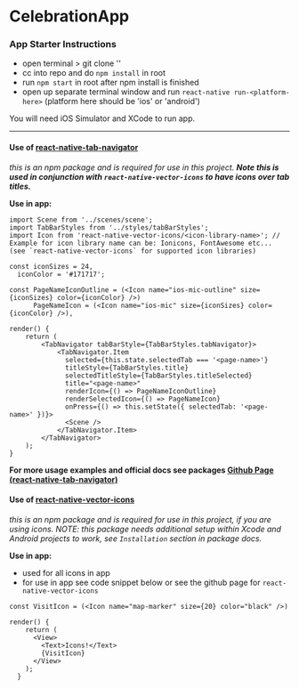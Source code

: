 # CelebrationApp

### App Starter Instructions
- open terminal > git clone '<repo-ssh-link>'
- cc into repo and do `npm install` in root
- run `npm start` in root after npm install is finished
- open up separate terminal window and run `react-native run-<platform-here>` (platform here should be 'ios' or 'android')

You will need iOS Simulator and XCode to run app.

---

#### Use of <a href="https://github.com/exponentjs/react-native-tab-navigator">react-native-tab-navigator</a>
*this is an npm package and is required for use in this project. <b>Note this is used in conjunction with `react-native-vector-icons` to have icons over tab titles.</b>*

**Use in app:**
```
import Scene from '../scenes/scene';
import TabBarStyles from '../styles/tabBarStyles';
import Icon from 'react-native-vector-icons/<icon-library-name>'; // Example for icon library name can be: Ionicons, FontAwesome etc... (see `react-native-vector-icons` for supported icon libraries)

const iconSizes = 24,
  iconColor = '#171717';

const PageNameIconOutline = (<Icon name="ios-mic-outline" size={iconSizes} color={iconColor} />)
      PageNameIcon = (<Icon name="ios-mic" size={iconSizes} color={iconColor} />),

render() {
    return (
        <TabNavigator tabBarStyle={TabBarStyles.tabNavigator}>
            <TabNavigator.Item
              selected={this.state.selectedTab === '<page-name>'}
              titleStyle={TabBarStyles.title}
              selectedTitleStyle={TabBarStyles.titleSelected}
              title="<page-name>"
              renderIcon={() => PageNameIconOutline}
              renderSelectedIcon={() => PageNameIcon}
              onPress={() => this.setState({ selectedTab: '<page-name>' })}>
              <Scene />
            </TabNavigator.Item>
        </TabNavigator>
    );
}
```

**For more usage examples and official docs see packages <a href="https://github.com/exponentjs/react-native-tab-navigator">Github Page (react-native-tab-navigator)</a>**


#### Use of <a href="https://github.com/oblador/react-native-vector-icons">react-native-vector-icons</a>
*this is an npm package and is required for use in this project, if you are using icons. NOTE: this package needs additional setup within Xcode and Android projects to work, see `Installation` section in package docs.*

**Use in app:**
- used for all icons in app
- for use in app see code snippet below or see the github page for `react-native-vector-icons`

```
const VisitIcon = (<Icon name="map-marker" size={20} color="black" />)

render() {
    return (
      <View>
        <Text>Icons!</Text>
        {VisitIcon}
      </View>  
    );
  }
```

